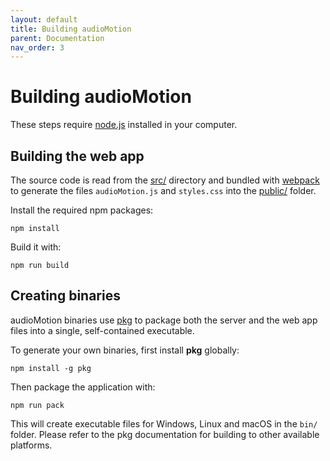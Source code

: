 ```yaml
---
layout: default
title: Building audioMotion
parent: Documentation
nav_order: 3
---
```


# Building audioMotion

These steps require [node.js](https://nodejs.org) installed in your computer.


## Building the web app

The source code is read from the [src/](../src) directory and bundled with [webpack](https://webpack.js.org/) to generate the files `audioMotion.js` and `styles.css`
into the [public/](../public) folder.

Install the required npm packages:

```
npm install
```

Build it with:

```
npm run build
```


## Creating binaries

audioMotion binaries use [pkg](https://www.npmjs.com/package/pkg) to package both the server and the web app files into a single, self-contained executable.

To generate your own binaries, first install **pkg** globally:

```
npm install -g pkg
```

Then package the application with:

```
npm run pack
```

This will create executable files for Windows, Linux and macOS in the `bin/` folder. Please refer to the pkg documentation for building to other available platforms.
